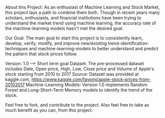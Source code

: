 About this Project:
    As an enthusiast of Machine Learning and Stock Market, this project lays a path to combine them both. Though in recent years many scholars, enthusiasts, and financial institutions have been trying to understand the market trend using machine learning, the accuracy rate of the machine-learning models hasn't met the desired goal.

Our Goal:
    The main goal to start this project is to consistently learn, develop, verify, modify, and improve new/existing trend-identification-techniques and machine-learning-models to better understand and predict the pattern that stock prices follow.

Version: 1.0 --> Short term goal
    Dataset:
        The pre-processed dataset includes Date, Open price, High, Low, Close price and Volume of Apple's stock starting from 2010 to 2017 
    Source:
        Dataset was provided at kaggle.com, https://www.kaggle.com/fayomi/apple-stock-prices-from-20102017
    Machine-Learning Models:
        Version 1.0 implements Random Forest and Long-Short-Term Memory models to identify the trend of the stock.


Feel free to fork, and contribute to the project. Also feel free to take as much benefit as you can, from this project.